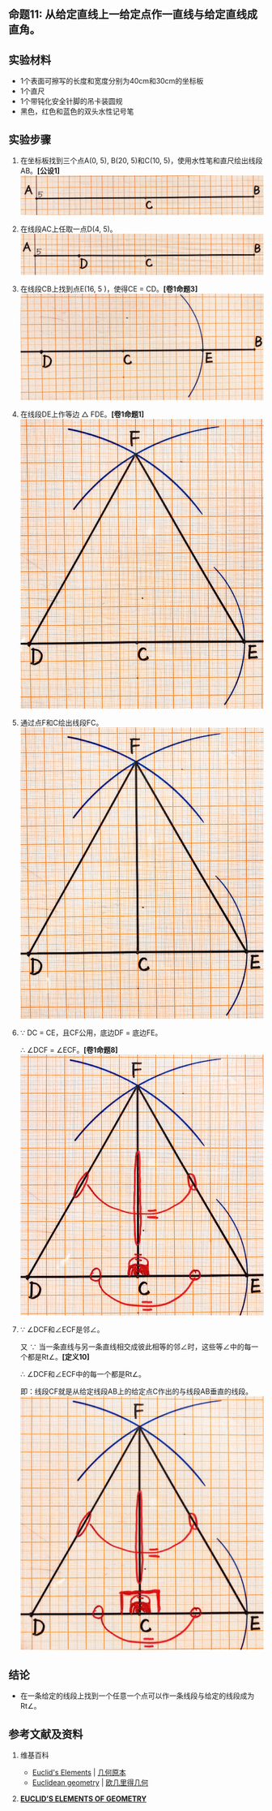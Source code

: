 ## 命题11: 从给定直线上一给定点作一直线与给定直线成直角。 

## 实验材料

- 1个表面可擦写的长度和宽度分别为40cm和30cm的坐标板
- 1个直尺
- 1个带钝化安全针脚的吊卡装圆规
- 黑色，红色和蓝色的双头水性记号笔

## 实验步骤

1. 在坐标板找到三个点A(0, 5), B(20, 5)和C(10, 5)，使用水性笔和直尺绘出线段AB。**[公设1]**
![](/images/欧几里得几何/欧几里得元素中典型的几何实验/卷1/命题11/11a1.jpg)

2. 在线段AC上任取一点D(4, 5)。
![](/images/欧几里得几何/欧几里得元素中典型的几何实验/卷1/命题11/11a2.jpg)

3. 在线段CB上找到点E(16, 5 )，使得CE = CD。**[卷1命题3]**
![](/images/欧几里得几何/欧几里得元素中典型的几何实验/卷1/命题11/11a3.jpg)

4. 在线段DE上作等边 △ FDE。**[卷1命题1]**
![](/images/欧几里得几何/欧几里得元素中典型的几何实验/卷1/命题11/11a4.jpg)

5. 通过点F和C绘出线段FC。 
![](/images/欧几里得几何/欧几里得元素中典型的几何实验/卷1/命题11/11a5.jpg)

6. ∵ DC = CE，且CF公用，底边DF = 底边FE。

    ∴ ∠DCF = ∠ECF。**[卷1命题8]**
![](/images/欧几里得几何/欧几里得元素中典型的几何实验/卷1/命题11/11a6.jpg)

7.  ∵ ∠DCF和∠ECF是邻∠。 

     又 ∵ 当一条直线与另一条直线相交成彼此相等的邻∠时，这些等∠中的每一个都是Rt∠。**[定义10]**

     ∴ ∠DCF和∠ECF中的每一个都是Rt∠。  

     即：线段CF就是从给定线段AB上的给定点C作出的与线段AB垂直的线段。 
![](/images/欧几里得几何/欧几里得元素中典型的几何实验/卷1/命题11/11a7.jpg)

## 结论

- 在一条给定的线段上找到一个任意一个点可以作一条线段与给定的线段成为Rt∠。

## 参考文献及资料

1. 维基百科
	- [Euclid's Elements](https://en.wikipedia.org/wiki/Euclid%27s_Elements) | [几何原本](https://zh.wikipedia.org/wiki/%E5%87%A0%E4%BD%95%E5%8E%9F%E6%9C%AC) 
	- [Euclidean geometry](https://en.wikipedia.org/wiki/Euclidean_geometry) | [欧几里得几何](https://zh.wikipedia.org/wiki/%E6%AC%A7%E5%87%A0%E9%87%8C%E5%BE%97%E5%87%A0%E4%BD%95) 

2. [**EUCLID’S ELEMENTS OF GEOMETRY**](https://farside.ph.utexas.edu/books/Euclid/Elements.pdf) 



